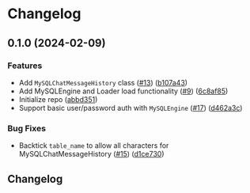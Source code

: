 # Changelog

## 0.1.0 (2024-02-09)


### Features

* Add `MySQLChatMessageHistory` class ([#13](https://github.com/googleapis/langchain-google-cloud-sql-mysql-python/issues/13)) ([b107a43](https://github.com/googleapis/langchain-google-cloud-sql-mysql-python/commit/b107a430f0f257d2e91d3c47933b395c63ce7d6b))
* Add MySQLEngine and Loader load functionality ([#9](https://github.com/googleapis/langchain-google-cloud-sql-mysql-python/issues/9)) ([6c8af85](https://github.com/googleapis/langchain-google-cloud-sql-mysql-python/commit/6c8af85a2676ca06e41edfdd67cc497eca9b7107))
* Initialize repo ([abbd351](https://github.com/googleapis/langchain-google-cloud-sql-mysql-python/commit/abbd351a5f2d34996e7c3f2c41165468fced6969))
* Support basic user/password auth with `MySQLEngine` ([#17](https://github.com/googleapis/langchain-google-cloud-sql-mysql-python/issues/17)) ([d462a3c](https://github.com/googleapis/langchain-google-cloud-sql-mysql-python/commit/d462a3cdfc27d7a4b6810334af69a8e2058146ab))


### Bug Fixes

* Backtick `table_name` to allow all characters for MySQLChatMessageHistory ([#15](https://github.com/googleapis/langchain-google-cloud-sql-mysql-python/issues/15)) ([d1ce730](https://github.com/googleapis/langchain-google-cloud-sql-mysql-python/commit/d1ce7309eeafff20e29f4bef62a04822a2fd11b8))

## Changelog
